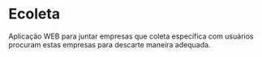# Ecoleta
Aplicação WEB para juntar empresas que coleta específica com usuários procuram estas empresas para descarte maneira adequada.
